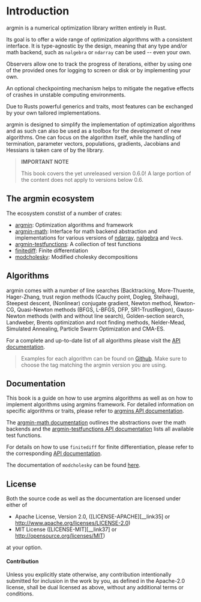 # Introduction


argmin is a numerical optimization library written entirely in Rust.

Its goal is to offer a wide range of optimization algorithms with a consistent interface. 
It is type-agnostic by the design, meaning that any type and/or math backend, such as `nalgebra` or `ndarray` can be used -- even your own.

Observers allow one to track the progress of iterations, either by using one of the provided ones for logging to screen or disk or by implementing your own.

An optional checkpointing mechanism helps to mitigate the negative effects of crashes in unstable computing environments.

Due to Rusts powerful generics and traits, most features can be exchanged by your own tailored implementations.

argmin is designed to simplify the implementation of optimization algorithms and as such can also be used as a toolbox for the development of new algorithms. One can focus on the algorithm itself, while the handling of termination, parameter vectors, populations, gradients, Jacobians and Hessians is taken care of by the library.

> **IMPORTANT NOTE**
>
> This book covers the yet unreleased version 0.6.0! A large portion of the content does not apply to versions below 0.6.


## The argmin ecosystem

The ecosystem constist of a number of crates:

* [argmin](https://crates.io/crates/argmin): Optimization algorithms and framework
* [argmin-math](https://crates.io/crates/argmin-math): Interface for math backend abstraction and implementations for various versions of [ndarray](https://crates.io/crates/ndarray), [nalgebra](https://crates.io/crates/nalgebra) and `Vec`s.
* [argmin-testfunctions](https://crates.io/crates/argmin-testfunctions): A collection of test functions
* [finitediff](https://crates.io/crates/finitediff): Finite differentiation
* [modcholesky](https://crates.io/crates/modcholesky): Modified cholesky decompositions


## Algorithms

argmin comes with a number of line searches (Backtracking, More-Thuente, Hager-Zhang, trust region methods (Cauchy point, Dogleg, Steihaug), Steepest descent, (Nonlinear) conjugate gradient, Newton method, Newton-CG, Quasi-Newton methods (BFGS, L-BFGS, DFP, SR1-TrustRegion), Gauss-Newton methods (with and without line search), Golden-section search, Landweber, Brents optimization and root finding methods, Nelder-Mead, Simulated Annealing, Particle Swarm Optimization and CMA-ES.

For a complete and up-to-date list of all algorithms please visit the [API documentation](https://docs.rs/argmin/latest/argmin/).

> Examples for each algorithm can be found on [Github](https://github.com/argmin-rs/argmin/tree/main/argmin/examples). Make sure to choose the tag matching the argmin version you are using.

## Documentation

This book is a guide on how to use argmins algorithms as well as on how to implement algorithms using argmins framework. 
For detailed information on specific algorithms or traits, please refer to [argmins API documentation](https://docs.rs/argmin/latest/argmin/). 

The [argmin-math documentation](https://docs.rs/argmin/latest/argmin-math/) outlines the abstractions over the math backends and the [argmin-testfunctions API documentation](https://docs.rs/argmin/latest/argmin-testfunctions/) lists all available test functions.

For details on how to use `finitediff` for finite differentiation, please refer to the corresponding [API documentation](https://docs.rs/argmin/latest/finitediff/).

The documentation of `modcholesky` can be found [here](https://docs.rs/argmin/latest/modcholesky).

## License

Both the source code as well as the documentation are licensed under either of

 - Apache License, Version 2.0, ([LICENSE-APACHE][__link35] or <http://www.apache.org/licenses/LICENSE-2.0>)
 - MIT License ([LICENSE-MIT][__link37] or <http://opensource.org/licenses/MIT>)

at your option.

#### Contribution

Unless you explicitly state otherwise, any contribution intentionally submitted for inclusion in the work by you, as defined in the Apache-2.0 license, shall be dual licensed as above, without any additional terms or conditions.
